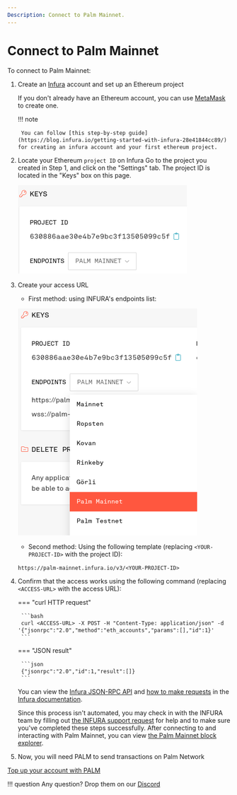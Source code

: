 ```yaml
---
Description: Connect to Palm Mainnet.
---
```


# Connect to Palm Mainnet

To connect to Palm Mainnet:

1. Create an [Infura](https://infura.io/) account and set up an Ethereum project

    If you don't already have an Ethereum account, you can use [MetaMask](https://metamask.io/) to create one.

    !!! note

        You can follow [this step-by-step guide](https://blog.infura.io/getting-started-with-infura-28e41844cc89/) for creating an infura account and your first ethereum project.


2. Locate your Ethereum `project ID` on Infura
   Go to the project you created in Step 1, and click on the "Settings" tab.
   The project ID is located in the "Keys" box on this page.

    ![](./../../Images/infura-select-project-id-mainnet.png)

3. Create your access URL

    * First method: using INFURA's endpoints list:

    ![](./../../Images/infura-select-endpoint-mainnet.png)

    * Second method: Using the following template (replacing `<YOUR-PROJECT-ID>` with the project ID):

    ```url
    https://palm-mainnet.infura.io/v3/<YOUR-PROJECT-ID>
    ```

4. Confirm that the access works using the following command (replacing `<ACCESS-URL>` with the access URL):

    === "curl HTTP request"

        ```bash
        curl <ACCESS-URL> -X POST -H "Content-Type: application/json" -d '{"jsonrpc":"2.0","method":"eth_accounts","params":[],"id":1}'
        ```

    === "JSON result"

        ```json
        {"jsonrpc":"2.0","id":1,"result":[]}
        ```

    You can view the [Infura JSON-RPC API](https://infura.io/docs/ethereum#tag/JSON-RPC-Methods) and
    [how to make requests](https://infura.io/docs/ethereum#section/Make-Requests) in the
    [Infura documentation](https://infura.io/docs/ethereum).

    Since this process isn't automated, you may check in with the INFURA team by filling out
    [the INFURA support request](https://infura.io/support/ticket) for help and to make sure you've
    completed these steps successfully.
    After connecting to and interacting with Palm Mainnet, you can view [the Palm Mainnet block explorer](https://explorer.palm.io/).

6. Now, you will need PALM to send transactions on Palm Network

[Top up your account with PALM](../Tokens.md)


!!! question
    Any question? Drop them on our [Discord](https://discord.gg/grcpwNRxVj)
